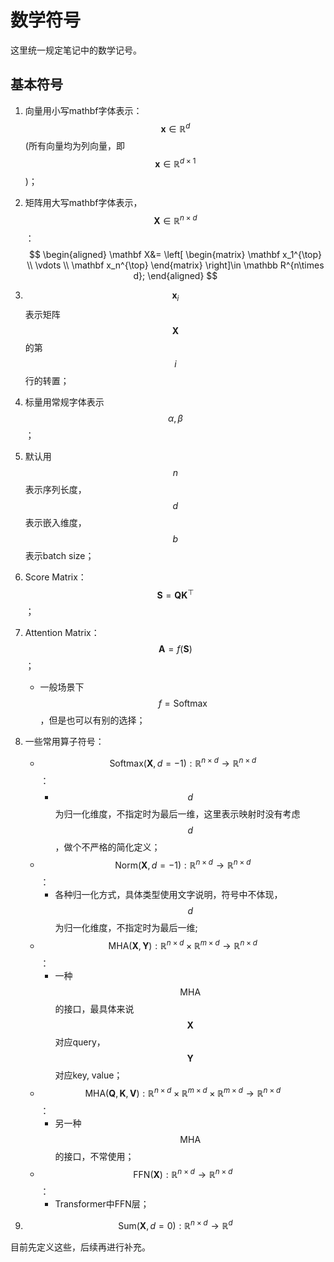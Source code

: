 # 数学符号

这里统一规定笔记中的数学记号。



## 基本符号

1. 向量用小写mathbf字体表示：$$\mathbf  x \in \mathbb R^d$$(所有向量均为列向量，即$$\mathbf x \in \mathbb R^{d\times 1}$$)；

2. 矩阵用大写mathbf字体表示，$$\mathbf X\in \mathbb R^{n\times d}$$：
   $$
   \begin{aligned}
   \mathbf X&= \left[
    \begin{matrix}
   \mathbf x_1^{\top}   \\
   \vdots \\
   \mathbf x_n^{\top} 
     \end{matrix}
     \right]\in \mathbb R^{n\times d};
   \end{aligned}
   $$

3. $$\mathbf x_i$$表示矩阵$$\mathbf X$$的第$$i$$行的转置；

4. 标量用常规字体表示$$\alpha, \beta$$；

5. 默认用$$n$$表示序列长度，$$d$$表示嵌入维度，$$b$$表示batch size；

6. Score Matrix：$$\mathbf S=\mathbf Q \mathbf K^{\top}$$；

7. Attention Matrix：$$\mathbf A = f(\mathbf S)$$；

   - 一般场景下$$f=\mathrm{Softmax}$$，但是也可以有别的选择；

8. 一些常用算子符号：

   - $$\mathrm{Softmax}(\mathbf X,d=-1): \mathbb R^{n\times d}\to \mathbb R^{n\times d}$$：
     - $$d$$为归一化维度，不指定时为最后一维，这里表示映射时没有考虑$$d$$，做个不严格的简化定义；
   - $$\mathrm{Norm}(\mathbf X,d=-1): \mathbb R^{n\times d}\to \mathbb R^{n\times d}$$：
     - 各种归一化方式，具体类型使用文字说明，符号中不体现，$$d$$为归一化维度，不指定时为最后一维;
   - $$\mathrm{MHA}(\mathbf X, \mathbf Y):\mathbb R^{n\times d}\times \mathbb R^{m\times d}\to \mathbb R^{n\times d}$$：
     - 一种$$\mathrm {MHA}$$的接口，最具体来说$$\mathbf X$$对应query，$$\mathbf Y$$对应key, value；
   - $$\mathrm{MHA}(\mathbf Q, \mathbf K,\mathbf V):\mathbb R^{n\times d}\times \mathbb R^{m\times d}\times \mathbb R^{m\times d}\to \mathbb R^{n\times d}$$：
     - 另一种$$\mathrm{MHA}$$的接口，不常使用；
   - $$\mathrm {FFN}(\mathbf{X}): \mathbb R^{n\times  d} \to \mathbb R^{n\times d}$$：
     - Transformer中FFN层；

9. $$\mathrm{Sum}(\mathbf X,d=0): \mathbb R^{n\times d} \to \mathbb R^{d}$$

目前先定义这些，后续再进行补充。

   